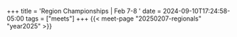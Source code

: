+++
title = 'Region Championships | Feb 7-8 '
date = 2024-09-10T17:24:58-05:00
tags = ["meets"]
+++
{{< meet-page "20250207-regionals" "year2025" >}}
